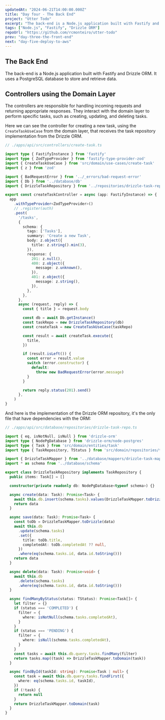 ```yaml
---
updatedAt: "2024-06-21T14:00:00.000Z"
title: "Day four - The Back End"
project: "Utter Todo"
excerpt: "The back-end is a Node.js application built with Fastify and Drizzle ORM. It uses a PostgreSQL database to store and retrieve data."
tags: ["Node.js", "Fastify", "Drizzle ORM"]
repoUrl: "https://github.com/rcmonteiro/utter-todo"
prev: "day-three-the-front-end"
next: "day-five-deploy-to-aws"
---
```


## The Back End

The back-end is a Node.js application built with Fastify and Drizzle ORM. It uses a PostgreSQL database to store and retrieve data.

## Controllers using the Domain Layer

The controllers are responsible for handling incoming requests and returning appropriate responses. They interact with the domain layer to perform specific tasks, such as creating, updating, and deleting tasks.

Here we can see the controller for creating a new task, using the `CreateTaskUseCase` from the domain layer, that receives the task repository implementation from the Drizzle ORM.

```typescript
// ./apps/api/src/controllers/create-task.ts

import type { FastifyInstance } from 'fastify'
import type { ZodTypeProvider } from 'fastify-type-provider-zod'
import { CreateTaskUseCase } from 'src/domain/use-cases/create-task'
import { z } from 'zod'

import { BadRequestError } from '../_errors/bad-request-error'
import { Db } from '../database/db'
import { DrizzleTaskRepository } from '../repositories/drizzle-task-repo'

export const createTaskController = async (app: FastifyInstance) => {
  app
    .withTypeProvider<ZodTypeProvider>()
    // .register(auth)
    .post(
      '/tasks',
      {
        schema: {
          tags: ['Tasks'],
          summary: 'Create a new Task',
          body: z.object({
            title: z.string().min(3),
          }),
          response: {
            201: z.null(),
            400: z.object({
              message: z.unknown(),
            }),
            401: z.object({
              message: z.string(),
            }),
          },
        },
      },
      async (request, reply) => {
        const { title } = request.body

        const db = await Db.getInstance()
        const taskRepo = new DrizzleTaskRepository(db)
        const createTask = new CreateTaskUseCase(taskRepo)

        const result = await createTask.execute({
          title,
        })

        if (result.isLeft()) {
          const error = result.value
          switch (error.constructor) {
            default:
              throw new BadRequestError(error.message)
          }
        }

        return reply.status(201).send()
      },
    )
}
```


And here is the implementation of the Drizzle ORM repository, it's the only file that have dependencies with the ORM:

```typescript
// ./apps/api/src/database/repositories/drizzle-task-repo.ts

import { eq, isNotNull, isNull } from 'drizzle-orm'
import type { NodePgDatabase } from 'drizzle-orm/node-postgres'
import type { Task } from 'src/domain/entities/task'
import type { TaskRepository, TStatus } from 'src/domain/repositories/task-repo'

import { DrizzleTaskMapper } from '../database/mappers/drizzle-task-mapper'
import * as schema from '../database/schema'

export class DrizzleTaskRepository implements TaskRepository {
  public items: Task[] = []

  constructor(private readonly db: NodePgDatabase<typeof schema>) {}

  async create(data: Task): Promise<Task> {
    await this.db.insert(schema.tasks).values(DrizzleTaskMapper.toDrizzle(data))
    return data
  }

  async save(data: Task): Promise<Task> {
    const toDb = DrizzleTaskMapper.toDrizzle(data)
    await this.db
      .update(schema.tasks)
      .set({
        title: toDb.title,
        completedAt: toDb.completedAt ?? null,
      })
      .where(eq(schema.tasks.id, data.id.toString()))
    return data
  }

  async delete(data: Task): Promise<void> {
    await this.db
      .delete(schema.tasks)
      .where(eq(schema.tasks.id, data.id.toString()))
  }

  async findManyByStatus(status: TStatus): Promise<Task[]> {
    let filter = {}
    if (status === 'COMPLETED') {
      filter = {
        where: isNotNull(schema.tasks.completedAt),
      }
    }
    if (status === 'PENDING') {
      filter = {
        where: isNull(schema.tasks.completedAt),
      }
    }
    const tasks = await this.db.query.tasks.findMany(filter)
    return tasks.map((task) => DrizzleTaskMapper.toDomain(task))
  }

  async findById(taskId: string): Promise<Task | null> {
    const task = await this.db.query.tasks.findFirst({
      where: eq(schema.tasks.id, taskId),
    })
    if (!task) {
      return null
    }
    return DrizzleTaskMapper.toDomain(task)
  }
}
```
